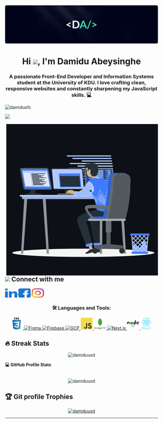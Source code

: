 <p align="center">
  <img src="Cover.png" alt="Banner Image" />
</p>

<h1 align="center">Hi <img src="https://media.giphy.com/media/hvRJCLFzcasrR4ia7z/giphy.gif" width="35">, I'm Damidu Abeysinghe</h1>
<h3 align="center">A passionate Front-End Developer and Information Systems student at the University of KDU. I love crafting clean, responsive websites and constantly sharpening my JavaScript skills. 💻</h3>

<p align="left"> <img src="https://komarev.com/ghpvc/?username=damiduofc&label=Profile%20views&color=0e75b6&style=flat" alt="damiduofc" /> </p>

<a href="https://github.com/DenverCoder1/readme-typing-svg">
  <img src="https://readme-typing-svg.herokuapp.com?lines=Information+Systems+Student;Front-End+Developer;Always+learning+new+things&center=true&width=500&height=50">
</a>

<p><img align="right" src="https://raw.githubusercontent.com/SubhadeepZilong/SubhadeepZilong/main/icons/animation_500_kxa883sd.gif" alt="Damidu Abeysinghe" /></p>

## <img src="https://media.giphy.com/media/iY8CRBdQXODJSCERIr/giphy.gif" width="30px"> Connect with me
<p align="left">
<a href="https://linkedin.com/in/damidu-abeysinghe" target="blank">
  <img align="center" src="https://raw.githubusercontent.com/SubhadeepZilong/SubhadeepZilong/main/icons/Social/linked-in-alt.svg" alt="damidu-abeysinghe" height="30" width="40" />
</a>
<a href="https://fb.com/damidu.abeysinghe.7" target="blank">
  <img align="center" src="https://raw.githubusercontent.com/SubhadeepZilong/SubhadeepZilong/main/icons/Social/facebook.svg" alt="damidu.abeysinghe" height="30" width="40" />
</a>
<a href="https://instagram.com/damiduu.xd" target="blank">
  <img align="center" src="https://raw.githubusercontent.com/SubhadeepZilong/SubhadeepZilong/main/icons/Social/instagram.svg" alt="damiduofc" height="30" width="40" />
</a>
</p>

<h3 align="center">🛠️ Languages and Tools:</h3>
<p align="center">
  <a href="https://www.w3schools.com/css/" target="_blank" rel="noreferrer">
    <img src="https://raw.githubusercontent.com/devicons/devicon/master/icons/css3/css3-original-wordmark.svg" alt="CSS3" width="40" height="40" />
  </a>
  <a href="https://www.figma.com/" target="_blank" rel="noreferrer">
    <img src="https://www.vectorlogo.zone/logos/figma/figma-icon.svg" alt="Figma" width="40" height="40" />
  </a>
  <a href="https://firebase.google.com/" target="_blank" rel="noreferrer">
    <img src="https://www.vectorlogo.zone/logos/firebase/firebase-icon.svg" alt="Firebase" width="40" height="40" />
  </a>
  <a href="https://cloud.google.com" target="_blank" rel="noreferrer">
    <img src="https://www.vectorlogo.zone/logos/google_cloud/google_cloud-icon.svg" alt="GCP" width="40" height="40" />
  </a>
  <a href="https://developer.mozilla.org/en-US/docs/Web/JavaScript" target="_blank" rel="noreferrer">
    <img src="https://raw.githubusercontent.com/devicons/devicon/master/icons/javascript/javascript-original.svg" alt="JavaScript" width="40" height="40" />
  </a>
  <a href="https://www.mongodb.com/" target="_blank" rel="noreferrer">
    <img src="https://raw.githubusercontent.com/devicons/devicon/master/icons/mongodb/mongodb-original-wordmark.svg" alt="MongoDB" width="40" height="40" />
  </a>
  <a href="https://nextjs.org/" target="_blank" rel="noreferrer">
    <img src="https://cdn.worldvectorlogo.com/logos/nextjs-2.svg" alt="Next.js" width="40" height="40" />
  </a>
  <a href="https://nodejs.org" target="_blank" rel="noreferrer">
    <img src="https://raw.githubusercontent.com/devicons/devicon/master/icons/nodejs/nodejs-original-wordmark.svg" alt="Node.js" width="40" height="40" />
  </a>
  <a href="https://reactjs.org/" target="_blank" rel="noreferrer">
    <img src="https://raw.githubusercontent.com/devicons/devicon/master/icons/react/react-original-wordmark.svg" alt="React" width="40" height="40" />
  </a>
</p>

## 🔥 Streak Stats
<p align="center"><img src="https://github-readme-streak-stats.herokuapp.com/?user=damiduuxd&theme=algolia" alt="damiduuxd" /></p>

<summary><b>💻 GitHub Profile Stats</b></summary>
<br/>
<p align="center">
  <img src="https://github-readme-stats.vercel.app/api/top-langs?username=damiduuxd&langs_count=10&show_icons=true&locale=en&layout=compact&theme=algolia" alt="damiduuxd" height="192px"/>
</p>



## :trophy: Git profile Trophies
<p align="center"> 
  <a href="https://github.com/ryo-ma/github-profile-trophy">
    <img src="https://github-profile-trophy.vercel.app/?username=damiduuxd&layout=compact&theme=algolia" alt="damiduuxd" />
  </a> 
</p>

-----

